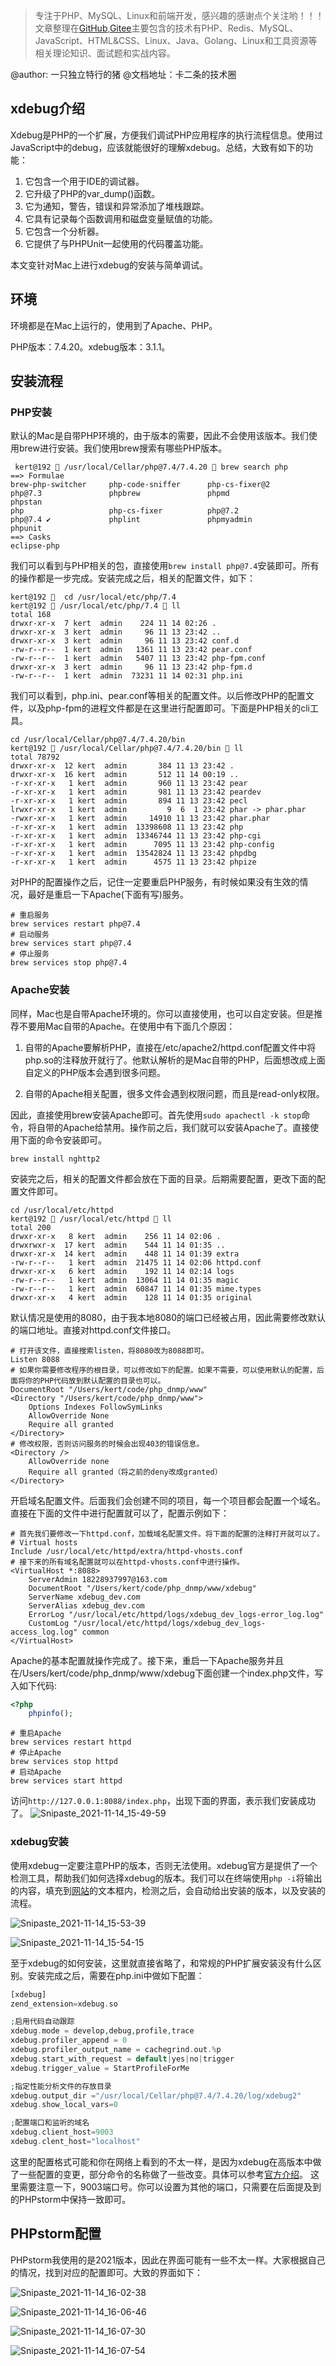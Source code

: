 > 专注于PHP、MySQL、Linux和前端开发，感兴趣的感谢点个关注哟！！！文章整理在[GitHub](https://github.com/bruceqiq/code_study),[Gitee](https://gitee.com/bruce_qiq/code_study)主要包含的技术有PHP、Redis、MySQL、JavaScript、HTML&CSS、Linux、Java、Golang、Linux和工具资源等相关理论知识、面试题和实战内容。

@author: 一只独立特行的猪
@文档地址：卡二条的技术圈

## xdebug介绍

Xdebug是PHP的一个扩展，方便我们调试PHP应用程序的执行流程信息。使用过JavaScript中的debug，应该就能很好的理解xdebug。总结，大致有如下的功能：

1. 它包含一个用于IDE的调试器。
2. 它升级了PHP的var_dump()函数。
3. 它为通知，警告，错误和异常添加了堆栈跟踪。
4. 它具有记录每个函数调用和磁盘变量赋值的功能。
5. 它包含一个分析器。
6. 它提供了与PHPUnit一起使用的代码覆盖功能。

本文变针对Mac上进行xdebug的安装与简单调试。

## 环境

环境都是在Mac上运行的，使用到了Apache、PHP。

PHP版本：7.4.20。xdebug版本：3.1.1。

## 安装流程

### PHP安装

默认的Mac是自带PHP环境的，由于版本的需要，因此不会使用该版本。我们使用brew进行安装。我们使用brew搜索有哪些PHP版本。
```shell
 kert@192  /usr/local/Cellar/php@7.4/7.4.20  brew search php
==> Formulae
brew-php-switcher     php-code-sniffer      php-cs-fixer@2        php@7.3               phpbrew               phpmd                 phpstan
php                   php-cs-fixer          php@7.2               php@7.4 ✔             phplint               phpmyadmin            phpunit
==> Casks
eclipse-php
```
我们可以看到与PHP相关的包，直接使用`brew install php@7.4`安装即可。所有的操作都是一步完成。安装完成之后，相关的配置文件，如下：
```shell
kert@192   cd /usr/local/etc/php/7.4
kert@192  /usr/local/etc/php/7.4  ll
total 168
drwxr-xr-x  7 kert  admin    224 11 14 02:26 .
drwxr-xr-x  3 kert  admin     96 11 13 23:42 ..
drwxr-xr-x  3 kert  admin     96 11 13 23:42 conf.d
-rw-r--r--  1 kert  admin   1361 11 13 23:42 pear.conf
-rw-r--r--  1 kert  admin   5407 11 13 23:42 php-fpm.conf
drwxr-xr-x  3 kert  admin     96 11 13 23:42 php-fpm.d
-rw-r--r--  1 kert  admin  73231 11 14 02:31 php.ini
```
我们可以看到，php.ini、pear.conf等相关的配置文件。以后修改PHP的配置文件，以及php-fpm的进程文件都是在这里进行配置即可。下面是PHP相关的cli工具。
```shell
cd /usr/local/Cellar/php@7.4/7.4.20/bin
kert@192  /usr/local/Cellar/php@7.4/7.4.20/bin  ll
total 78792
drwxr-xr-x  12 kert  admin       384 11 13 23:42 .
drwxr-xr-x  16 kert  admin       512 11 14 00:19 ..
-r-xr-xr-x   1 kert  admin       960 11 13 23:42 pear
-r-xr-xr-x   1 kert  admin       981 11 13 23:42 peardev
-r-xr-xr-x   1 kert  admin       894 11 13 23:42 pecl
lrwxr-xr-x   1 kert  admin         9  6  1 23:42 phar -> phar.phar
-rwxr-xr-x   1 kert  admin     14910 11 13 23:42 phar.phar
-r-xr-xr-x   1 kert  admin  13398608 11 13 23:42 php
-r-xr-xr-x   1 kert  admin  13346744 11 13 23:42 php-cgi
-r-xr-xr-x   1 kert  admin      7095 11 13 23:42 php-config
-r-xr-xr-x   1 kert  admin  13542824 11 13 23:42 phpdbg
-r-xr-xr-x   1 kert  admin      4575 11 13 23:42 phpize
```
对PHP的配置操作之后，记住一定要重启PHP服务，有时候如果没有生效的情况，最好是重启一下Apache(下面有写)服务。
```shell
# 重启服务
brew services restart php@7.4
# 启动服务
brew services start php@7.4
# 停止服务
brew services stop php@7.4
```
### Apache安装

同样，Mac也是自带Apache环境的。你可以直接使用，也可以自定安装。但是推荐不要用Mac自带的Apache。在使用中有下面几个原因：
1. 自带的Apache要解析PHP，直接在/etc/apache2/httpd.conf配置文件中将php.so的注释放开就行了。他默认解析的是Mac自带的PHP，后面想改成上面自定义的PHP版本会遇到很多问题。

2. 自带的Apache相关配置，很多文件会遇到权限问题，而且是read-only权限。

因此，直接使用brew安装Apache即可。首先使用`sudo apachectl -k stop`命令，将自带的Apache给禁用。操作前之后，我们就可以安装Apache了。直接使用下面的命令安装即可。
```shell
brew install nghttp2
```
安装完之后，相关的配置文件都会放在下面的目录。后期需要配置，更改下面的配置文件即可。
```shell
cd /usr/local/etc/httpd
kert@192  /usr/local/etc/httpd  ll
total 200
drwxr-xr-x   8 kert  admin    256 11 14 02:06 .
drwxrwxr-x  17 kert  admin    544 11 14 01:35 ..
drwxr-xr-x  14 kert  admin    448 11 14 01:39 extra
-rw-r--r--   1 kert  admin  21475 11 14 02:06 httpd.conf
drwxr-xr-x   6 kert  admin    192 11 14 02:14 logs
-rw-r--r--   1 kert  admin  13064 11 14 01:35 magic
-rw-r--r--   1 kert  admin  60847 11 14 01:35 mime.types
drwxr-xr-x   4 kert  admin    128 11 14 01:35 original
```
默认情况是使用的8080，由于我本地8080的端口已经被占用，因此需要修改默认的端口地址。直接对httpd.conf文件接口。
```shell
# 打开该文件，直接搜索listen，将8080改为8088即可。
Listen 8088
# 如果你需要修改程序的根目录，可以修改如下的配置。如果不需要，可以使用默认的配置，后面将你的PHP代码放到默认配置的目录也可以。
DocumentRoot "/Users/kert/code/php_dnmp/www"
<Directory "/Users/kert/code/php_dnmp/www">
    Options Indexes FollowSymLinks
    AllowOverride None
    Require all granted
</Directory>
# 修改权限，否则访问服务的时候会出现403的错误信息。
<Directory />
    AllowOverride none
    Require all granted（将之前的deny改成granted）
</Directory>
```
开启域名配置文件。后面我们会创建不同的项目，每一个项目都会配置一个域名。直接在下面的文件中进行配置就可以了，配置示例如下：
```shell
# 首先我们要修改一下httpd.conf，加载域名配置文件。将下面的配置的注释打开就可以了。
# Virtual hosts
Include /usr/local/etc/httpd/extra/httpd-vhosts.conf
# 接下来的所有域名配置就可以在httpd-vhosts.conf中进行操作。
<VirtualHost *:8088>
    ServerAdmin 18228937997@163.com
    DocumentRoot "/Users/kert/code/php_dnmp/www/xdebug"
    ServerName xdebug_dev.com
    ServerAlias xdebug_dev.com
    ErrorLog "/usr/local/etc/httpd/logs/xdebug_dev_logs-error_log.log"
    CustomLog "/usr/local/etc/httpd/logs/xdebug_dev_logs-access_log.log" common
</VirtualHost>
```
Apache的基本配置就操作完成了。接下来，重启一下Apache服务并且在/Users/kert/code/php_dnmp/www/xdebug下面创建一个index.php文件，写入如下代码:
```php
<?php
    phpinfo();
```
```shell
# 重启Apache
brew services restart httpd
# 停止Apache
brew services stop httpd
# 启动Apache
brew services start httpd
```
访问`http://127.0.0.1:8088/index.php`，出现下面的界面，表示我们安装成功了。
![Snipaste_2021-11-14_15-49-59](https://gitee.com/bruce_qiq/picture/raw/master/2021-11-14/1636876209119-Snipaste_2021-11-14_15-49-59.png)

### xdebug安装
使用xdebug一定要注意PHP的版本，否则无法使用。xdebug官方是提供了一个检测工具，帮助我们如何选择xdebug的版本。我们可以在终端使用`php -i`将输出的内容，填充到[网站](https://xdebug.org/wizard)的文本框内，检测之后，会自动给出安装的版本，以及安装的流程。

![Snipaste_2021-11-14_15-53-39](https://gitee.com/bruce_qiq/picture/raw/master/2021-11-14/1636876467085-Snipaste_2021-11-14_15-53-39.png)

![Snipaste_2021-11-14_15-54-15](https://gitee.com/bruce_qiq/picture/raw/master/2021-11-14/1636876477338-Snipaste_2021-11-14_15-54-15.png)

至于xdebug的如何安装，这里就直接省略了，和常规的PHP扩展安装没有什么区别。安装完成之后，需要在php.ini中做如下配置：
```php
[xdebug]
zend_extension=xdebug.so

;启用代码自动跟踪
xdebug.mode = develop,debug,profile,trace
xdebug.profiler_append = 0
xdebug.profiler_output_name = cachegrind.out.%p
xdebug.start_with_request = default|yes|no|trigger
xdebug.trigger_value = StartProfileForMe

;指定性能分析文件的存放目录
xdebug.output_dir ="/usr/local/Cellar/php@7.4/7.4.20/log/xdebug2"
xdebug.show_local_vars=0

;配置端口和监听的域名
xdebug.client_host=9003
xdebug.clent_host="localhost"
```
这里的配置格式可能和你在网络上看到的不太一样，是因为xdebug在高版本中做了一些配置的变更，部分命令的名称做了一些改变。具体可以参考[官方介绍](https://xdebug.org/docs/upgrade_guide#changed-xdebug)。
这里需要注意一下，9003端口号。你可以设置为其他的端口，只需要在后面提及到的PHPstorm中保持一致即可。

## PHPstorm配置

PHPstorm我使用的是2021版本，因此在界面可能有一些不太一样。大家根据自己的情况，找到对应的配置即可。大致的界面如下：

![Snipaste_2021-11-14_16-02-38](https://gitee.com/bruce_qiq/picture/raw/master/2021-11-14/1636877053902-Snipaste_2021-11-14_16-02-38.png)

![Snipaste_2021-11-14_16-06-46](https://gitee.com/bruce_qiq/picture/raw/master/2021-11-14/1636877220137-Snipaste_2021-11-14_16-06-46.png)

![Snipaste_2021-11-14_16-07-30](https://gitee.com/bruce_qiq/picture/raw/master/2021-11-14/1636877288007-Snipaste_2021-11-14_16-07-30.png)


![Snipaste_2021-11-14_16-07-54](https://gitee.com/bruce_qiq/picture/raw/master/2021-11-14/1636877299918-Snipaste_2021-11-14_16-07-54.png)


